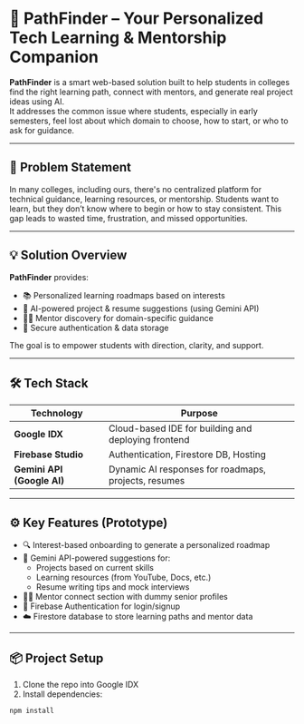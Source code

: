 # 🚀 PathFinder – Your Personalized Tech Learning & Mentorship Companion

**PathFinder** is a smart web-based solution built to help students in colleges find the right learning path, connect with mentors, and generate real project ideas using AI.  
It addresses the common issue where students, especially in early semesters, feel lost about which domain to choose, how to start, or who to ask for guidance.

---

## 📌 Problem Statement

In many colleges, including ours, there's no centralized platform for technical guidance, learning resources, or mentorship. Students want to learn, but they don’t know where to begin or how to stay consistent. This gap leads to wasted time, frustration, and missed opportunities.

---

## 💡 Solution Overview

**PathFinder** provides:
- 📚 Personalized learning roadmaps based on interests
- 🤖 AI-powered project & resume suggestions (using Gemini API)
- 🧑‍🏫 Mentor discovery for domain-specific guidance
- 🔐 Secure authentication & data storage

The goal is to empower students with direction, clarity, and support.

---

## 🛠️ Tech Stack

| Technology        | Purpose |
|------------------|---------|
| **Google IDX**   | Cloud-based IDE for building and deploying frontend |
| **Firebase Studio** | Authentication, Firestore DB, Hosting |
| **Gemini API (Google AI)** | Dynamic AI responses for roadmaps, projects, resumes |

---

## ⚙️ Key Features (Prototype)

- 🔍 Interest-based onboarding to generate a personalized roadmap
- 🧠 Gemini API-powered suggestions for:
  - Projects based on current skills
  - Learning resources (from YouTube, Docs, etc.)
  - Resume writing tips and mock interviews
- 🧑‍🎓 Mentor connect section with dummy senior profiles
- 🔐 Firebase Authentication for login/signup
- ☁️ Firestore database to store learning paths and mentor data

---

## 📦 Project Setup

1. Clone the repo into Google IDX
2. Install dependencies:

```bash
npm install
